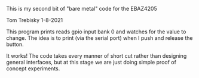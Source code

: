This is my second bit of "bare metal" code for the EBAZ4205

Tom Trebisky  1-8-2021

This program prints reads gpio input bank 0 and watches
for the value to change.  The idea is to print (via the serial
port) when I push and release the button.

It works!  The code takes every manner of short cut rather than
designing general interfaces, but at this stage we are just doing
simple proof of concept experiments.
